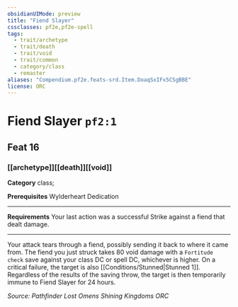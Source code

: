 ```yaml
---
obsidianUIMode: preview
title: "Fiend Slayer"
cssclasses: pf2e,pf2e-spell
tags:
  - trait/archetype
  - trait/death
  - trait/void
  - trait/common
  - category/class
  - remaster
aliases: "Compendium.pf2e.feats-srd.Item.DoaqSxIFx5CSgBBE"
license: ORC
---
```

# Fiend Slayer `pf2:1`
## Feat 16
### [[archetype]][[death]][[void]]

**Category** class; 



**Prerequisites** Wylderheart Dedication
* * *
**Requirements** Your last action was a successful Strike against a fiend that dealt damage.

* * *

Your attack tears through a fiend, possibly sending it back to where it came from. The fiend you just struck takes 80 void damage with a `Fortitude check` save against your class DC or spell DC, whichever is higher. On a critical failure, the target is also [[Conditions/Stunned|Stunned 1]]. Regardless of the results of the saving throw, the target is then temporarily immune to Fiend Slayer for 24 hours.

*Source: Pathfinder Lost Omens Shining Kingdoms*
*ORC*